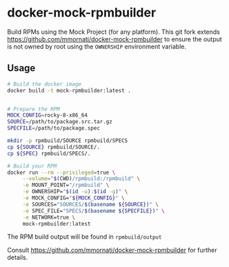 # docker-mock-rpmbuilder

Build RPMs using the Mock Project (for any platform).  This git fork extends
https://github.com/mmornati/docker-mock-rpmbuilder to ensure the output
is not owned by root using the `OWNERSHIP` environment variable.


## Usage

```bash
# Build the docker image
docker build -t mock-rpmbuilder:latest .


# Prepare the RPM
MOCK_CONFIG=rocky-8-x86_64
SOURCE=/path/to/package.src.tar.gz
SPECFILE=/path/to/package.spec

mkdir -p rpmbuild/SOURCE rpmbuild/SPECS
cp ${SOURCE} rpmbuild/SOURCE/.
cp ${SPEC} rpmbuild/SPECS/.

# Build your RPM
docker run --rm --privileged=true \
     --volume="$(CWD)/rpmbuild:/rpmbuild" \
     -e MOUNT_POINT="/rpmbuild" \
     -e OWNERSHIP="$(id -u):$(id -g)" \
     -e MOCK_CONFIG="${MOCK_CONFIG}" \
     -e SOURCES="SOURCES/$(basename ${SOURCE})" \
     -e SPEC_FILE="SPECS/$(basename ${SPECFILE})" \
     -e NETWORK=true \
     mock-rpmbuilder:latest
```

The RPM build output will be found in `rpmbuild/output`

Consult https://github.com/mmornati/docker-mock-rpmbuilder for further details.
